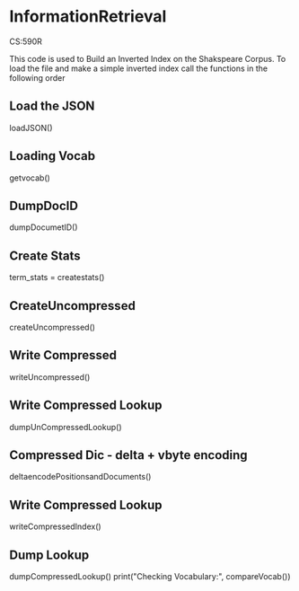 # InformationRetrieval
CS:590R

This code is used to Build an Inverted Index on the Shakspeare Corpus. 
To load the file and make a simple inverted index call the functions in the following order

## Load the JSON
loadJSON()
## Loading Vocab
getvocab()
## DumpDocID
dumpDocumetID()
## Create Stats
term_stats = createstats()
## CreateUncompressed
createUncompressed()
## Write Compressed
writeUncompressed()
## Write Compressed Lookup
dumpUnCompressedLookup()
## Compressed Dic - delta + vbyte encoding
deltaencodePositionsandDocuments()
## Write Compressed Lookup
writeCompressedIndex()
## Dump Lookup
dumpCompressedLookup()
print("Checking Vocabulary:", compareVocab())

